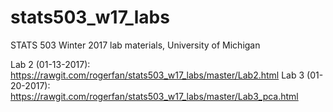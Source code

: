 # stats503_w17_labs
STATS 503 Winter 2017 lab materials, University of Michigan

Lab 2 (01-13-2017): https://rawgit.com/rogerfan/stats503_w17_labs/master/Lab2.html
Lab 3 (01-20-2017): https://rawgit.com/rogerfan/stats503_w17_labs/master/Lab3_pca.html

